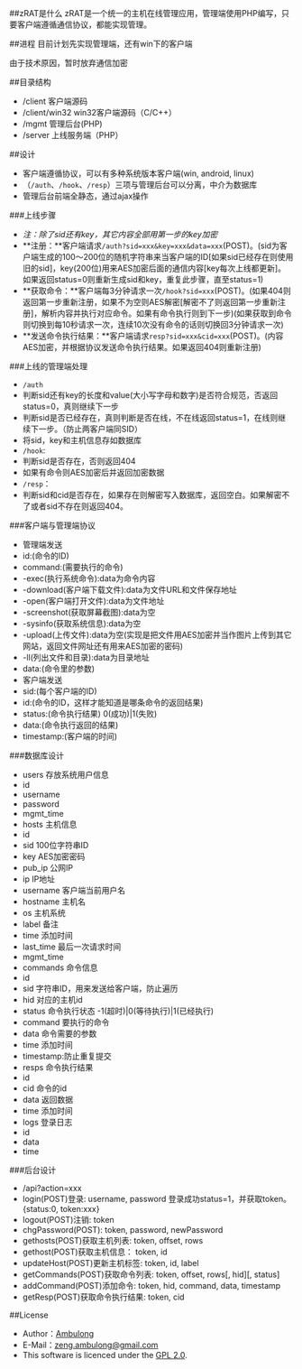 ##zRAT是什么
zRAT是一个统一的主机在线管理应用，管理端使用PHP编写，只要客户端遵循通信协议，都能实现管理。

##进程
目前计划先实现管理端，还有win下的客户端

由于技术原因，暂时放弃通信加密

##目录结构
* /client 客户端源码
* /client/win32 win32客户端源码（C/C++）
* /mgmt 管理后台(PHP)
* /server 上线服务端（PHP）

##设计
* 客户端遵循协议，可以有多种系统版本客户端(win, android, linux)
* （`/auth`、`/hook`、`/resp`）三项与管理后台可以分离，中介为数据库
* 管理后台前端全静态，通过ajax操作

###上线步骤
* *注：除了sid还有key，其它内容全部用第一步的key加密*
* **注册：**客户端请求`/auth?sid=xxx&key=xxx&data=xxx`(POST)。(sid为客户端生成的100～200位的随机字符串来当客户端的ID[如果sid已经存在则使用旧的sid]，key(200位)用来AES加密后面的通信内容[key每次上线都更新]。如果返回status=0则重新生成sid和key，重复此步骤，直至status=1)
* **获取命令：**客户端每3分钟请求一次`/hook?sid=xxx`(POST)。(如果404则返回第一步重新注册，如果不为空则AES解密[解密不了则返回第一步重新注册]，解析内容并执行对应命令。如果有命令执行则到下一步)(如果获取到命令则切换到每10秒请求一次，连续10次没有命令的话则切换回3分钟请求一次)
* **发送命令执行结果：**客户端请求`resp?sid=xxx&cid=xxx`(POST)。(内容AES加密，并根据协议发送命令执行结果。如果返回404则重新注册)

###上线的管理端处理
* `/auth`
 * 判断sid还有key的长度和value(大小写字母和数字)是否符合规范，否返回status=0，真则继续下一步
 * 判断sid是否已经存在，真则判断是否在线，不在线返回status=1，在线则继续下一步。（防止两客户端同SID）
 * 将sid，key和主机信息存如数据库
* `/hook`:
 * 判断sid是否存在，否则返回404
 * 如果有命令则AES加密后并返回加密数据
* `/resp`：
 * 判断sid和cid是否存在，如果存在则解密写入数据库，返回空白。如果解密不了或者sid不存在则返回404。


###客户端与管理端协议
* 管理端发送
 * id:(命令的ID)
 * command:(需要执行的命令)
 * -exec(执行系统命令):data为命令内容
 * -download(客户端下载文件):data为文件URL和文件保存地址
 * -open(客户端打开文件):data为文件地址
 * -screenshot(获取屏幕截图):data为空
 * -sysinfo(获取系统信息):data为空
 * -upload(上传文件):data为空(实现是把文件用AES加密并当作图片上传到其它网站，返回文件网址还有用来AES加密的密码)
 * -ll(列出文件和目录):data为目录地址
 * data:(命令里的参数)
* 客户端发送
 * sid:(每个客户端的ID)
 * id:(命令的ID，这样才能知道是哪条命令的返回结果)
 * status:(命令执行结果) 0(成功)|1(失败)
 * data:(命令执行返回的结果)
 * timestamp:(客户端的时间)

###数据库设计
* users 存放系统用户信息
 * id
 * username
 * password
 * mgmt_time
* hosts 主机信息
 * id
 * sid 100位字符串ID
 * key AES加密密码
 * pub_ip 公网IP
 * ip IP地址
 * username 客户端当前用户名
 * hostname 主机名
 * os 主机系统
 * label 备注
 * time 添加时间
 * last_time 最后一次请求时间
 * mgmt_time 
* commands 命令信息
 * id
 * sid 字符串ID，用来发送给客户端，防止遍历
 * hid 对应的主机id
 * status 命令执行状态 -1(超时)|0(等待执行)|1(已经执行)
 * command 要执行的命令
 * data 命令需要的参数
 * time 添加时间
 * timestamp:防止重复提交
* resps 命令执行结果
 * id
 * cid 命令的id
 * data 返回数据
 * time 添加时间
* logs 登录日志
 * id 
 * data
 * time
 
###后台设计
 * /api?action=xxx
  * login(POST)登录: username, password 登录成功status=1，并获取token。{status:0, token:xxx}
  * logout(POST)注销: token
  * chgPassword(POST): token, password, newPassword
  * gethosts(POST)获取主机列表: token, offset, rows
  * gethost(POST)获取主机信息： token, id
  * updateHost(POST)更新主机标签: token, id, label
  * getCommands(POST)获取命令列表: token, offset, rows[, hid][, status]
  * addCommand(POST)添加命令: token, hid, command, data, timestamp
  * getResp(POST)获取命令执行结果: token, cid
 
 
##License
* Author：[Ambulong](https://github.com/Ambulong)
* E-Mail：[zeng.ambulong@gmail.com](mailto:zeng.ambulong@gmail.com)
* This software is licenced under the [GPL 2.0](http://www.gnu.org/licenses/gpl-2.0.html).